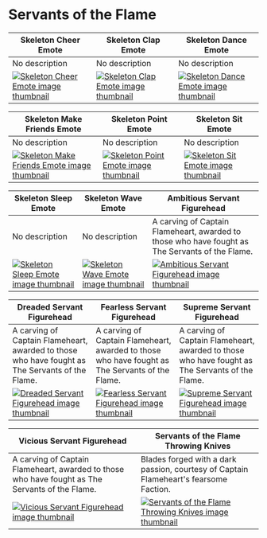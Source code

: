# Servants of the Flame

| Skeleton Cheer Emote | Skeleton Clap Emote | Skeleton Dance Emote |
| -------------------- | ------------------- | -------------------- |
| No description | No description | No description |
| [![Skeleton Cheer Emote image thumbnail](https://cdn.merciasquill.com/images/67035fed8ad30bf0035179c4)](https://seaofthieves.wiki.gg/wiki/Skeleton_Cheer_Emote) | [![Skeleton Clap Emote image thumbnail](https://cdn.merciasquill.com/images/67035fed8ad30bf0035179c4)](https://seaofthieves.wiki.gg/wiki/Skeleton_Clap_Emote) | [![Skeleton Dance Emote image thumbnail](https://cdn.merciasquill.com/images/67035fed8ad30bf0035179c4)](https://seaofthieves.wiki.gg/wiki/Skeleton_Dance_Emote) |

| Skeleton Make Friends Emote | Skeleton Point Emote | Skeleton Sit Emote |
| --------------------------- | -------------------- | ------------------ |
| No description | No description | No description |
| [![Skeleton Make Friends Emote image thumbnail](https://cdn.merciasquill.com/images/67035fed8ad30bf0035179c4)](https://seaofthieves.wiki.gg/wiki/Skeleton_Make_Friends_Emote) | [![Skeleton Point Emote image thumbnail](https://cdn.merciasquill.com/images/67035fed8ad30bf0035179c4)](https://seaofthieves.wiki.gg/wiki/Skeleton_Point_Emote) | [![Skeleton Sit Emote image thumbnail](https://cdn.merciasquill.com/images/67035fed8ad30bf0035179c4)](https://seaofthieves.wiki.gg/wiki/Skeleton_Sit_Emote) |

| Skeleton Sleep Emote | Skeleton Wave Emote | Ambitious Servant Figurehead |
| -------------------- | ------------------- | ---------------------------- |
| No description | No description | A carving of Captain Flameheart, awarded to those who have fought as The Servants of the Flame. |
| [![Skeleton Sleep Emote image thumbnail](https://cdn.merciasquill.com/images/67035fed8ad30bf0035179c4)](https://seaofthieves.wiki.gg/wiki/Skeleton_Sleep_Emote) | [![Skeleton Wave Emote image thumbnail](https://cdn.merciasquill.com/images/67035fed8ad30bf0035179c4)](https://seaofthieves.wiki.gg/wiki/Skeleton_Wave_Emote) | [![Ambitious Servant Figurehead image thumbnail](https://seaofthieves.wiki.gg/images/0/04/Ambitious_Servant_Figurehead.png)](https://seaofthieves.wiki.gg/wiki/Ambitious_Servant_Figurehead) |

| Dreaded Servant Figurehead | Fearless Servant Figurehead | Supreme Servant Figurehead |
| -------------------------- | --------------------------- | -------------------------- |
| A carving of Captain Flameheart, awarded to those who have fought as The Servants of the Flame. | A carving of Captain Flameheart, awarded to those who have fought as The Servants of the Flame. | A carving of Captain Flameheart, awarded to those who have fought as The Servants of the Flame. |
| [![Dreaded Servant Figurehead image thumbnail](https://seaofthieves.wiki.gg/images/3/38/Dreaded_Servant_Figurehead.png)](https://seaofthieves.wiki.gg/wiki/Dreaded_Servant_Figurehead) | [![Fearless Servant Figurehead image thumbnail](https://seaofthieves.wiki.gg/images/c/cd/Fearless_Servant_Figurehead.png)](https://seaofthieves.wiki.gg/wiki/Fearless_Servant_Figurehead) | [![Supreme Servant Figurehead image thumbnail](https://seaofthieves.wiki.gg/images/f/f0/Supreme_Servant_Figurehead.png)](https://seaofthieves.wiki.gg/wiki/Supreme_Servant_Figurehead) |

| Vicious Servant Figurehead | Servants of the Flame Throwing Knives |
| -------------------------- | ------------------------------------- |
| A carving of Captain Flameheart, awarded to those who have fought as The Servants of the Flame. | Blades forged with a dark passion, courtesy of Captain Flameheart's fearsome Faction. |
| [![Vicious Servant Figurehead image thumbnail](https://seaofthieves.wiki.gg/images/2/22/Vicious_Servant_Figurehead.png)](https://seaofthieves.wiki.gg/wiki/Vicious_Servant_Figurehead) | [![Servants of the Flame Throwing Knives image thumbnail](https://seaofthieves.wiki.gg/images/7/78/Servants_of_the_Flame_Throwing_Knives.png)](https://seaofthieves.wiki.gg/wiki/Servants_of_the_Flame_Throwing_Knives) |
